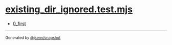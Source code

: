 # [existing_dir_ignored.test.mjs](../existing_dir_ignored.test.mjs)


- [0_first](0_first/0_first.md)

---

<sub>
  Generated by <a href="https://github.com/jsenv/core/tree/main/packages/tooling/snapshot">@jsenv/snapshot</a>
</sub>

